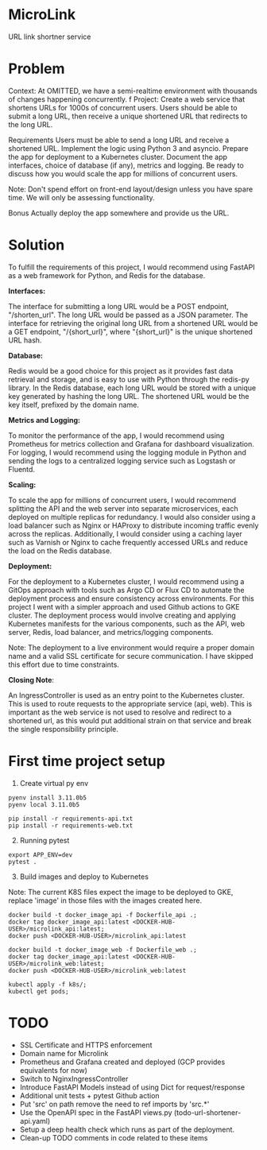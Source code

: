 # MicroLink
URL link shortner service



# Problem
Context: At OMITTED, we have a semi-realtime environment with thousands of changes
happening concurrently.
f
Project: Create a web service that shortens URLs for 1000s of concurrent users. Users
should be able to submit a long URL, then receive a unique shortened URL that
redirects to the long URL.

Requirements
Users must be able to send a long URL and receive a shortened URL.
Implement the logic using Python 3 and asyncio.
Prepare the app for deployment to a Kubernetes cluster.
Document the app interfaces, choice of database (if any), metrics and logging.
Be ready to discuss how you would scale the app for millions of concurrent users.

Note: Don't spend effort on front-end layout/design unless you have spare time. We
will only be assessing functionality.

Bonus
Actually deploy the app somewhere and provide us the URL.

# Solution

To fulfill the requirements of this project, I would recommend using FastAPI as a web framework for Python, and Redis for the database.

**Interfaces:**

The interface for submitting a long URL would be a POST endpoint, "/shorten_url". The long URL would be passed as a JSON parameter.
The interface for retrieving the original long URL from a shortened URL would be a GET endpoint, "/{short_url}", where "{short_url}" is the unique shortened URL hash.

**Database:**

Redis would be a good choice for this project as it provides fast data retrieval and storage, and is easy to use with Python through the redis-py library.
In the Redis database, each long URL would be stored with a unique key generated by hashing the long URL. The shortened URL would be the key itself, prefixed by the domain name.

**Metrics and Logging:**

To monitor the performance of the app, I would recommend using Prometheus for metrics collection and Grafana for dashboard visualization.
For logging, I would recommend using the logging module in Python and sending the logs to a centralized logging service such as Logstash or Fluentd.

**Scaling:**

To scale the app for millions of concurrent users, I would recommend splitting the API and the web server into separate microservices, each deployed on multiple replicas for redundancy.
I would also consider using a load balancer such as Nginx or HAProxy to distribute incoming traffic evenly across the replicas.
Additionally, I would consider using a caching layer such as Varnish or Nginx to cache frequently accessed URLs and reduce the load on the Redis database.

**Deployment:**

For the deployment to a Kubernetes cluster, I would recommend using a GitOps approach with tools such as Argo CD or Flux CD to automate the deployment process and ensure consistency across environments. For this project I went with a simpler approach and used Github actions to GKE cluster. The deployment process would involve creating and applying Kubernetes manifests for the various components, such as the API, web server, Redis, load balancer, and metrics/logging components.

Note: The deployment to a live environment would require a proper domain name and a valid SSL certificate for secure communication. I have skipped this effort due to time constraints.

**Closing Note**:

An IngressController is used as an entry point to the Kubernetes cluster. This  is used to route requests to the appropriate service (api, web). This is important as the web service is not used to resolve and redirect to a shortened url, as this would put additional strain on that service and break the single responsibility principle.

# First time project setup

1. Create virtual py env
```
pyenv install 3.11.0b5
pyenv local 3.11.0b5

pip install -r requirements-api.txt
pip install -r requirements-web.txt
```

2. Running pytest
```
export APP_ENV=dev
pytest .
```

3. Build images and deploy to Kubernetes

Note: The current K8S files expect the image to be deployed to GKE, replace 'image' in those files with the images created here.

```
docker build -t docker_image_api -f Dockerfile_api .;
docker tag docker_image_api:latest <DOCKER-HUB-USER>/microlink_api:latest;
docker push <DOCKER-HUB-USER>/microlink_api:latest

docker build -t docker_image_web -f Dockerfile_web .;
docker tag docker_image_api:latest <DOCKER-HUB-USER>/microlink_web:latest;
docker push <DOCKER-HUB-USER>/microlink_web:latest

kubectl apply -f k8s/;
kubectl get pods;
```

# TODO
* SSL Certificate and HTTPS enforcement
* Domain name for Microlink
* Prometheus and Grafana created and deployed (GCP provides equivalents for now)
* Switch to NginxIngressController
* Introduce FastAPI Models instead of using Dict for request/response
* Additional unit tests + pytest Github action
* Put 'src' on path remove the need to ref imports by 'src.*'
* Use the OpenAPI spec in the FastAPI views.py (todo-url-shortener-api.yaml)
* Setup a deep health check which runs as part of the deployment.
* Clean-up TODO comments in code related to these items